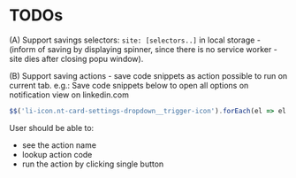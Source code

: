 # TODOs

(A) Support savings selectors: `site: [selectors..]` in local storage - (inform of saving by displaying spinner, since there is no service worker - site dies after closing popu window).

(B) Support saving actions - save code snippets as action possible to run on current tab.
e.g.:
Save code snippets below to open all options on notification view on linkedin.com

```js
$$('li-icon.nt-card-settings-dropdown__trigger-icon').forEach(el => el.click())
```

User should be able to:

- see the action name
- lookup action code
- run the action by clicking single button
